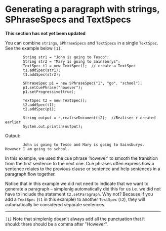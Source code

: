 # Generating a paragraph with strings, SPhraseSpecs and TextSpecs #

**This section has not yet been updated**

You can combine `strings`, `SPhraseSpecs` and `TextSpecs` in a single `TextSpec`. See the example below `[1]`.
```
        String str1 = "John is going to Tesco";
        String str2 = "Mary is going to Sainsburys";
        TextSpec t1 = new TextSpec();  // create a TextSpec
        t1.addSpec(str1);
        t1.addSpec(str2);
    	
        SPhraseSpec p1 = new SPhraseSpec("I", "go", "school");
        p1.setCuePhrase("however");
        p1.setProgressive(true);
    	
        TextSpec t2 = new TextSpec();
        t2.addSpec(t1);
        t2.addSpec(p1);
		
        String output = r.realiseDocument(t2);  //Realiser r created earlier
        System.out.println(output);
```

Output:
```
        John is going to Tesco and Mary is going to Sainsburys. However I am going to school.
```

In this example, we used the cue phrase ‘however’ to smooth the transition from the first sentence to the next one. Cue phrases often express how a sentence relates to the previous clause or sentence and help sentences in a paragraph flow together.

Notice that in this example we did not need to indicate that we want to generate a paragraph – simplenlg automatically did this for us i.e. we did not have to include the statement `t2.setParagraph`. Why not? Because if you add a `TextSpec` (`t1` in this example) to another `TextSpec` (`t2`), they will automatically be considered separate sentences.


---

`[1]` Note that simplenlg doesn’t always add all the punctuation that it should: there should be a comma after "However".